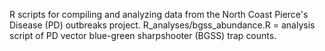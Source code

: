 R scripts for compiling and analyzing data from the North Coast Pierce's Disease (PD) outbreaks project.
R_analyses/bgss_abundance.R = analysis script of PD vector blue-green sharpshooter (BGSS) trap counts.
